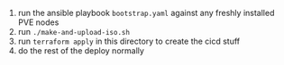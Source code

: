 1. run the ansible playbook `bootstrap.yaml` against any freshly installed PVE nodes
2. run `./make-and-upload-iso.sh`
3. run `terraform apply` in this directory to create the cicd stuff
4. do the rest of the deploy normally